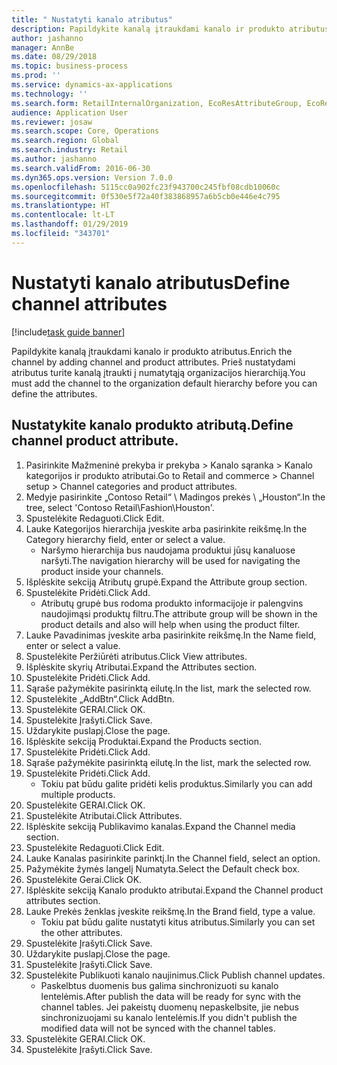 ```yaml
---
title: " Nustatyti kanalo atributus"
description: Papildykite kanalą įtraukdami kanalo ir produkto atributus.
author: jashanno
manager: AnnBe
ms.date: 08/29/2018
ms.topic: business-process
ms.prod: ''
ms.service: dynamics-ax-applications
ms.technology: ''
ms.search.form: RetailInternalOrganization, EcoResAttributeGroup, EcoResAttributeGroupAttribute, RetailAddChannelItems, RetailCatalogProductAttributeValue, RetailMedia
audience: Application User
ms.reviewer: josaw
ms.search.scope: Core, Operations
ms.search.region: Global
ms.search.industry: Retail
ms.author: jashanno
ms.search.validFrom: 2016-06-30
ms.dyn365.ops.version: Version 7.0.0
ms.openlocfilehash: 5115cc0a902fc23f943700c245fbf08cdb10060c
ms.sourcegitcommit: 0f530e5f72a40f383868957a6b5cb0e446e4c795
ms.translationtype: HT
ms.contentlocale: lt-LT
ms.lasthandoff: 01/29/2019
ms.locfileid: "343701"
---
```

# <a name="define-channel-attributes"></a><span data-ttu-id="96337-103"> Nustatyti kanalo atributus</span><span class="sxs-lookup"><span data-stu-id="96337-103">Define channel attributes</span></span>

[!include[task guide banner](../includes/task-guide-banner.md)]

<span data-ttu-id="96337-104">Papildykite kanalą įtraukdami kanalo ir produkto atributus.</span><span class="sxs-lookup"><span data-stu-id="96337-104">Enrich the channel by adding channel and product attributes.</span></span> <span data-ttu-id="96337-105">Prieš nustatydami atributus turite kanalą įtraukti į numatytąją organizacijos hierarchiją.</span><span class="sxs-lookup"><span data-stu-id="96337-105">You must add the channel to the organization default hierarchy before you can define the attributes.</span></span>


## <a name="define-channel-product-attribute"></a><span data-ttu-id="96337-106">Nustatykite kanalo produkto atributą.</span><span class="sxs-lookup"><span data-stu-id="96337-106">Define channel product attribute.</span></span>
1. <span data-ttu-id="96337-107">Pasirinkite Mažmeninė prekyba ir prekyba > Kanalo sąranka > Kanalo kategorijos ir produkto atributai.</span><span class="sxs-lookup"><span data-stu-id="96337-107">Go to Retail and commerce > Channel setup > Channel categories and product attributes.</span></span>
2. <span data-ttu-id="96337-108">Medyje pasirinkite „Contoso Retail“ \ Madingos prekės \ „Houston“.</span><span class="sxs-lookup"><span data-stu-id="96337-108">In the tree, select 'Contoso Retail\Fashion\Houston'.</span></span>
3. <span data-ttu-id="96337-109">Spustelėkite Redaguoti.</span><span class="sxs-lookup"><span data-stu-id="96337-109">Click Edit.</span></span>
4. <span data-ttu-id="96337-110">Lauke Kategorijos hierarchija įveskite arba pasirinkite reikšmę.</span><span class="sxs-lookup"><span data-stu-id="96337-110">In the Category hierarchy field, enter or select a value.</span></span>
    * <span data-ttu-id="96337-111">Naršymo hierarchija bus naudojama produktui jūsų kanaluose naršyti.</span><span class="sxs-lookup"><span data-stu-id="96337-111">The navigation hierarchy will be used for navigating the product inside your channels.</span></span>  
5. <span data-ttu-id="96337-112">Išplėskite sekciją Atributų grupė.</span><span class="sxs-lookup"><span data-stu-id="96337-112">Expand the Attribute group section.</span></span>
6. <span data-ttu-id="96337-113">Spustelėkite Pridėti.</span><span class="sxs-lookup"><span data-stu-id="96337-113">Click Add.</span></span>
    * <span data-ttu-id="96337-114">Atributų grupė bus rodoma produkto informacijoje ir palengvins naudojimąsi produktų filtru.</span><span class="sxs-lookup"><span data-stu-id="96337-114">The attribute group will be shown in the product details and also will help when using the product filter.</span></span>  
7. <span data-ttu-id="96337-115">Lauke Pavadinimas įveskite arba pasirinkite reikšmę.</span><span class="sxs-lookup"><span data-stu-id="96337-115">In the Name field, enter or select a value.</span></span>
8. <span data-ttu-id="96337-116">Spustelėkite Peržiūrėti atributus.</span><span class="sxs-lookup"><span data-stu-id="96337-116">Click View attributes.</span></span>
9. <span data-ttu-id="96337-117">Išplėskite skyrių Atributai.</span><span class="sxs-lookup"><span data-stu-id="96337-117">Expand the Attributes section.</span></span>
10. <span data-ttu-id="96337-118">Spustelėkite Pridėti.</span><span class="sxs-lookup"><span data-stu-id="96337-118">Click Add.</span></span>
11. <span data-ttu-id="96337-119">Sąraše pažymėkite pasirinktą eilutę.</span><span class="sxs-lookup"><span data-stu-id="96337-119">In the list, mark the selected row.</span></span>
12. <span data-ttu-id="96337-120">Spustelėkite „AddBtn“.</span><span class="sxs-lookup"><span data-stu-id="96337-120">Click AddBtn.</span></span>
13. <span data-ttu-id="96337-121">Spustelėkite GERAI.</span><span class="sxs-lookup"><span data-stu-id="96337-121">Click OK.</span></span>
14. <span data-ttu-id="96337-122">Spustelėkite Įrašyti.</span><span class="sxs-lookup"><span data-stu-id="96337-122">Click Save.</span></span>
15. <span data-ttu-id="96337-123">Uždarykite puslapį.</span><span class="sxs-lookup"><span data-stu-id="96337-123">Close the page.</span></span>
16. <span data-ttu-id="96337-124">Išplėskite sekciją Produktai.</span><span class="sxs-lookup"><span data-stu-id="96337-124">Expand the Products section.</span></span>
17. <span data-ttu-id="96337-125">Spustelėkite Pridėti.</span><span class="sxs-lookup"><span data-stu-id="96337-125">Click Add.</span></span>
18. <span data-ttu-id="96337-126">Sąraše pažymėkite pasirinktą eilutę.</span><span class="sxs-lookup"><span data-stu-id="96337-126">In the list, mark the selected row.</span></span>
19. <span data-ttu-id="96337-127">Spustelėkite Pridėti.</span><span class="sxs-lookup"><span data-stu-id="96337-127">Click Add.</span></span>
    * <span data-ttu-id="96337-128">Tokiu pat būdu galite pridėti kelis produktus.</span><span class="sxs-lookup"><span data-stu-id="96337-128">Similarly you can add multiple products.</span></span>  
20. <span data-ttu-id="96337-129">Spustelėkite GERAI.</span><span class="sxs-lookup"><span data-stu-id="96337-129">Click OK.</span></span>
21. <span data-ttu-id="96337-130">Spustelėkite Atributai.</span><span class="sxs-lookup"><span data-stu-id="96337-130">Click Attributes.</span></span>
22. <span data-ttu-id="96337-131">Išplėskite sekciją Publikavimo kanalas.</span><span class="sxs-lookup"><span data-stu-id="96337-131">Expand the Channel media section.</span></span>
23. <span data-ttu-id="96337-132">Spustelėkite Redaguoti.</span><span class="sxs-lookup"><span data-stu-id="96337-132">Click Edit.</span></span>
24. <span data-ttu-id="96337-133">Lauke Kanalas pasirinkite parinktį.</span><span class="sxs-lookup"><span data-stu-id="96337-133">In the Channel field, select an option.</span></span>
25. <span data-ttu-id="96337-134">Pažymėkite žymės langelį Numatyta.</span><span class="sxs-lookup"><span data-stu-id="96337-134">Select the Default check box.</span></span>
26. <span data-ttu-id="96337-135">Spustelėkite Gerai.</span><span class="sxs-lookup"><span data-stu-id="96337-135">Click OK.</span></span>
27. <span data-ttu-id="96337-136">Išplėskite sekciją Kanalo produkto atributai.</span><span class="sxs-lookup"><span data-stu-id="96337-136">Expand the Channel product attributes section.</span></span>
28. <span data-ttu-id="96337-137">Lauke Prekės ženklas įveskite reikšmę.</span><span class="sxs-lookup"><span data-stu-id="96337-137">In the Brand field, type a value.</span></span>
    * <span data-ttu-id="96337-138">Tokiu pat būdu galite nustatyti kitus atributus.</span><span class="sxs-lookup"><span data-stu-id="96337-138">Similarly you can set the other attributes.</span></span>  
29. <span data-ttu-id="96337-139">Spustelėkite Įrašyti.</span><span class="sxs-lookup"><span data-stu-id="96337-139">Click Save.</span></span>
30. <span data-ttu-id="96337-140">Uždarykite puslapį.</span><span class="sxs-lookup"><span data-stu-id="96337-140">Close the page.</span></span>
31. <span data-ttu-id="96337-141">Spustelėkite Įrašyti.</span><span class="sxs-lookup"><span data-stu-id="96337-141">Click Save.</span></span>
32. <span data-ttu-id="96337-142">Spustelėkite Publikuoti kanalo naujinimus.</span><span class="sxs-lookup"><span data-stu-id="96337-142">Click Publish channel updates.</span></span>
    * <span data-ttu-id="96337-143">Paskelbtus duomenis bus galima sinchronizuoti su kanalo lentelėmis.</span><span class="sxs-lookup"><span data-stu-id="96337-143">After publish the data will be ready for sync with the channel tables.</span></span> <span data-ttu-id="96337-144">Jei pakeistų duomenų nepaskelbsite, jie nebus sinchronizuojami su kanalo lentelėmis.</span><span class="sxs-lookup"><span data-stu-id="96337-144">If you didn't publish the modified data will not be synced with the channel tables.</span></span>  
33. <span data-ttu-id="96337-145">Spustelėkite GERAI.</span><span class="sxs-lookup"><span data-stu-id="96337-145">Click OK.</span></span>
34. <span data-ttu-id="96337-146">Spustelėkite Įrašyti.</span><span class="sxs-lookup"><span data-stu-id="96337-146">Click Save.</span></span>

